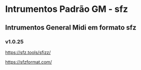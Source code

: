 # Intrumentos Padrão GM - sfz
## Intrumentos General Midi em formato sfz
### v1.0.25

https://sfz.tools/sfizz/

https://sfzformat.com/